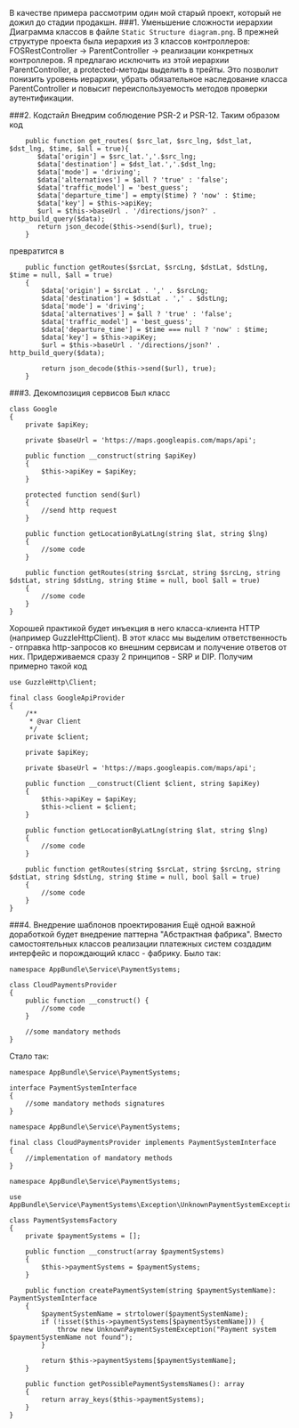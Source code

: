 В качестве примера рассмотрим один мой старый проект, который не дожил до стадии продакшн.
###1. Уменьшение сложности иерархии
Диаграмма классов в файле `Static Structure diagram.png`. В прежней структуре проекта была иерархия из 3 классов контроллеров: FOSRestController -> ParentController -> реализации конкретных контроллеров. Я предлагаю исключить из этой иерархии ParentController, а protected-методы выделить в трейты. Это позволит понизить уровень иерархии, убрать обязательное наследование класса ParentController и повысит переиспользуемость методов проверки аутентификации.

###2. Кодстайл
Внедрим соблюдение PSR-2 и PSR-12. Таким образом код
```    
    public function get_routes( $src_lat, $src_lng, $dst_lat, $dst_lng, $time, $all = true){
       $data['origin'] = $src_lat.','.$src_lng;
       $data['destination'] = $dst_lat.','.$dst_lng;
       $data['mode'] = 'driving';
       $data['alternatives'] = $all ? 'true' : 'false';
       $data['traffic_model'] = 'best_guess';
       $data['departure_time'] = empty($time) ? 'now' : $time;
       $data['key'] = $this->apiKey;
       $url = $this->baseUrl . '/directions/json?' . http_build_query($data);
       return json_decode($this->send($url), true);
    }
```
превратится в
```
    public function getRoutes($srcLat, $srcLng, $dstLat, $dstLng, $time = null, $all = true)
    {
        $data['origin'] = $srcLat . ',' . $srcLng;
        $data['destination'] = $dstLat . ',' . $dstLng;
        $data['mode'] = 'driving';
        $data['alternatives'] = $all ? 'true' : 'false';
        $data['traffic_model'] = 'best_guess';
        $data['departure_time'] = $time === null ? 'now' : $time;
        $data['key'] = $this->apiKey;
        $url = $this->baseUrl . '/directions/json?' . http_build_query($data);

        return json_decode($this->send($url), true);
    }
```
###3. Декомпозиция сервисов
Был класс
```
class Google
{
    private $apiKey;

    private $baseUrl = 'https://maps.googleapis.com/maps/api';

    public function __construct(string $apiKey)
    {
        $this->apiKey = $apiKey;
    }

    protected function send($url)
    {
        //send http request
    }

    public function getLocationByLatLng(string $lat, string $lng)
    {
        //some code
    }

    public function getRoutes(string $srcLat, string $srcLng, string $dstLat, string $dstLng, string $time = null, bool $all = true)
    {
        //some code
    }
}
```
Хорошей практикой будет инъекция в него класса-клиента HTTP (например GuzzleHttpClient). В этот класс мы выделим ответственность - отправка http-запросов ко внешним сервисам и получение ответов от них. Придерживаемся сразу 2 принципов - SRP и DIP. Получим примерно такой код
```
use GuzzleHttp\Client;

final class GoogleApiProvider
{
    /**
     * @var Client
     */
    private $client;

    private $apiKey;

    private $baseUrl = 'https://maps.googleapis.com/maps/api';

    public function __construct(Client $client, string $apiKey)
    {
        $this->apiKey = $apiKey;
        $this->client = $client;
    }

    public function getLocationByLatLng(string $lat, string $lng)
    {
        //some code
    }

    public function getRoutes(string $srcLat, string $srcLng, string $dstLat, string $dstLng, string $time = null, bool $all = true)
    {
        //some code
    }
}
```

###4. Внедрение шаблонов проектирования
Ещё одной важной доработкой будет внедрение паттерна "Абстрактная фабрика". Вместо самостоятельных классов реализации платежных систем создадим интерфейс и порождающий класс - фабрику.
Было так:
```
namespace AppBundle\Service\PaymentSystems;

class CloudPaymentsProvider
{
    public function __construct() {
        //some code
    }

    //some mandatory methods
}
```
Стало так:
```
namespace AppBundle\Service\PaymentSystems;

interface PaymentSystemInterface
{
    //some mandatory methods signatures
}
```
```
namespace AppBundle\Service\PaymentSystems;

final class CloudPaymentsProvider implements PaymentSystemInterface
{
    //implementation of mandatory methods
}
```
```
namespace AppBundle\Service\PaymentSystems;

use AppBundle\Service\PaymentSystems\Exception\UnknownPaymentSystemException;

class PaymentSystemsFactory
{
    private $paymentSystems = [];

    public function __construct(array $paymentSystems)
    {
        $this->paymentSystems = $paymentSystems;
    }

    public function createPaymentSystem(string $paymentSystemName): PaymentSystemInterface
    {
        $paymentSystemName = strtolower($paymentSystemName);
        if (!isset($this->paymentSystems[$paymentSystemName])) {
            throw new UnknownPaymentSystemException("Payment system $paymentSystemName not found");
        }

        return $this->paymentSystems[$paymentSystemName];
    }

    public function getPossiblePaymentSystemsNames(): array
    {
        return array_keys($this->paymentSystems);
    }
}
```